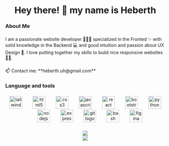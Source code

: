 <h1 align="center">Hey there! 👋 my name is Heberth</h1>

###

<h3 align="left">About Me</h3>

###

<p align="left">I am a passionate website developer 👨🏽‍💻 specialized in the Fronted ✨ with solid knowledge in the Backend 💻 and good intuition and passion about UX Design 🎨. I love putting together my skills to build nice responsive websites 🚀🤓.</p>

###

<p align="left">📫 Contact me: **heberth.uh@gmail.com**</p>

###

<h3 align="left">Language and tools</h3>

###

<div align="center">
  <img src="https://skillicons.dev/icons?i=tailwind" height="40" alt="tailwindcss logo"  />
  <img width="25" />
  <img src="https://skillicons.dev/icons?i=html" height="40" alt="html5 logo"  />
  <img width="25" />
  <img src="https://skillicons.dev/icons?i=css" height="40" alt="css3 logo"  />
  <img width="25" />
  <img src="https://skillicons.dev/icons?i=js" height="40" alt="javascript logo"  />
  <img width="25" />
  <img src="https://skillicons.dev/icons?i=react" height="40" alt="react logo"  />
  <img width="25" />
  <img src="https://skillicons.dev/icons?i=bootstrap" height="40" alt="bootstrap logo"  />
  <img width="25" />
  <img src="https://skillicons.dev/icons?i=py" height="40" alt="python logo"  />
  <img width="25" />
  <img src="https://skillicons.dev/icons?i=nodejs" height="40" alt="nodejs logo"  />
  <img width="25" />
  <img src="https://skillicons.dev/icons?i=express" height="40" alt="express logo"  />
  <img width="25" />
  <img src="https://skillicons.dev/icons?i=git" height="40" alt="git logo"  />
  <img width="25" />
  <img src="https://skillicons.dev/icons?i=bash" height="40" alt="bash logo"  />
  <img width="25" />
  <img src="https://skillicons.dev/icons?i=figma" height="40" alt="figma logo"  />
</div>

###

<div align="center">
  <img src="https://visitor-badge.laobi.icu/badge?page_id=heberth-uh.heberth-uh&"  />
</div>

<div align="center">
  <img src="https://visitcount.itsvg.in/api?id=heberth-uh&icon=0&color=1"  />
</div>

###
